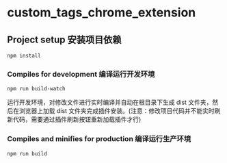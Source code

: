 # custom_tags_chrome_extension

## Project setup 安装项目依赖
```
npm install
```

### Compiles for development 编译运行开发环境

```
npm run build-watch
```
运行开发环境，对修改文件进行实时编译并自动在根目录下生成 dist 文件夹，然后在浏览器上加载 dist 文件夹完成插件安装。(注意：修改项目代码并不能实时刷新代码，需要通过插件刷新按钮重新加载插件才行)

### Compiles and minifies for production 编译运行生产环境
```
npm run build
```


